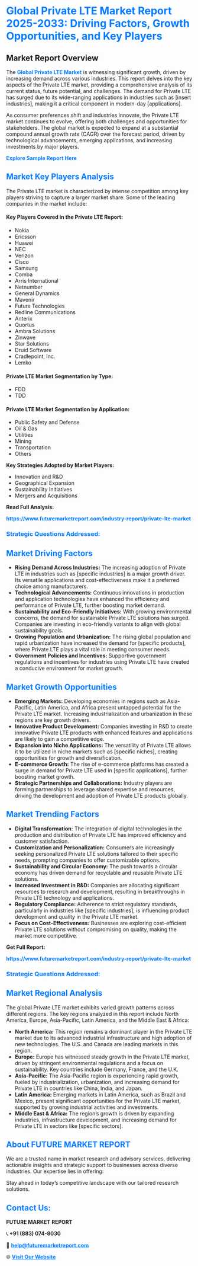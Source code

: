 <h1 style="color: #007BFF;">Global Private LTE Market Report 2025-2033: Driving Factors, Growth Opportunities, and Key Players</h1>

<section id="overview">
<h2>Market Report Overview</h2>
<p>The <a href="https://www.futuremarketreport.com/industry-report/private-lte-market" style="color: #007BFF; text-decoration: none;"><strong>Global Private LTE Market</strong></a> is witnessing significant growth, driven by increasing demand across various industries. This report delves into the key aspects of the Private LTE market, providing a comprehensive analysis of its current status, future potential, and challenges. The demand for Private LTE has surged due to its wide-ranging applications in industries such as [insert industries], making it a critical component in modern-day [applications].</p>
<p>As consumer preferences shift and industries innovate, the Private LTE market continues to evolve, offering both challenges and opportunities for stakeholders. The global market is expected to expand at a substantial compound annual growth rate (CAGR) over the forecast period, driven by technological advancements, emerging applications, and increasing investments by major players.</p>
</section>

<section id="overview">
<p><a href="https://www.futuremarketreport.com/request-sample/reportId=26815" style="color: #007BFF; text-decoration: none;"><strong>Explore Sample Report Here</strong></a></p>
</section>

<section id="key-players">
<h2 style="color: #007BFF;">Market Key Players Analysis</h2>
<p>The Private LTE market is characterized by intense competition among key players striving to capture a larger market share. Some of the leading companies in the market include:</p>
<h4>Key Players Covered in the Private LTE Report:</h4>
<ul><li>Nokia</li><li>Ericsson</li><li>Huawei</li><li>NEC</li><li>Verizon</li><li>Cisco</li><li>Samsung</li><li>Comba</li><li>Arris International</li><li>Netnumber</li><li>General Dynamics</li><li>Mavenir</li><li>Future Technologies</li><li>Redline Communications</li><li>Anterix</li><li>Quortus</li><li>Ambra Solutions</li><li>Zinwave</li><li>Star Solutions</li><li>Druid Software</li><li>Cradlepoint, Inc.</li><li>Lemko</li></ul>
<h4>Private LTE Market Segmentation by Type:</h4>
<ul><li>FDD</li><li>TDD</li></ul>

<h4>Private LTE Market Segmentation by Application:</h4>
<ul><li>Public Safety and Defense</li><li>Oil &amp; Gas</li><li>Utilities</li><li>Mining</li><li>Transportation</li><li>Others</li></ul>
<p><strong>Key Strategies Adopted by Market Players:</strong></p>
<ul>
<li>Innovation and R&D</li>
<li>Geographical Expansion</li>
<li>Sustainability Initiatives</li>
<li>Mergers and Acquisitions</li>
</ul>
</section>

<section>
<p><strong>Read Full Analysis: </strong></p><a href="https://www.futuremarketreport.com/industry-report/private-lte-market" style="color: #007BFF; text-decoration: none;"><strong>https://www.futuremarketreport.com/industry-report/private-lte-market</strong></a>
<h3 style="color: #007BFF;">Strategic Questions Addressed:</h3>
</section>

<section id="driving-factors">
<h2 style="color: #007BFF;">Market Driving Factors</h2>
<ul>
<li><strong>Rising Demand Across Industries:</strong> The increasing adoption of Private LTE in industries such as [specific industries] is a major growth driver. Its versatile applications and cost-effectiveness make it a preferred choice among manufacturers.</li>
<li><strong>Technological Advancements:</strong> Continuous innovations in production and application technologies have enhanced the efficiency and performance of Private LTE, further boosting market demand.</li>
<li><strong>Sustainability and Eco-Friendly Initiatives:</strong> With growing environmental concerns, the demand for sustainable Private LTE solutions has surged. Companies are investing in eco-friendly variants to align with global sustainability goals.</li>
<li><strong>Growing Population and Urbanization:</strong> The rising global population and rapid urbanization have increased the demand for [specific products], where Private LTE plays a vital role in meeting consumer needs.</li>
<li><strong>Government Policies and Incentives:</strong> Supportive government regulations and incentives for industries using Private LTE have created a conducive environment for market growth.</li>
</ul>
</section>

<section id="growth-opportunities">
<h2 style="color: #007BFF;">Market Growth Opportunities</h2>
<ul>
<li><strong>Emerging Markets:</strong> Developing economies in regions such as Asia-Pacific, Latin America, and Africa present untapped potential for the Private LTE market. Increasing industrialization and urbanization in these regions are key growth drivers.</li>
<li><strong>Innovative Product Development:</strong> Companies investing in R&D to create innovative Private LTE products with enhanced features and applications are likely to gain a competitive edge.</li>
<li><strong>Expansion into Niche Applications:</strong> The versatility of Private LTE allows it to be utilized in niche markets such as [specific niches], creating opportunities for growth and diversification.</li>
<li><strong>E-commerce Growth:</strong> The rise of e-commerce platforms has created a surge in demand for Private LTE used in [specific applications], further boosting market growth.</li>
<li><strong>Strategic Partnerships and Collaborations:</strong> Industry players are forming partnerships to leverage shared expertise and resources, driving the development and adoption of Private LTE products globally.</li>
</ul>
</section>

<section id="trending-factors">
<h2 style="color: #007BFF;">Market Trending Factors</h2>
<ul>
<li><strong>Digital Transformation:</strong> The integration of digital technologies in the production and distribution of Private LTE has improved efficiency and customer satisfaction.</li>
<li><strong>Customization and Personalization:</strong> Consumers are increasingly seeking personalized Private LTE solutions tailored to their specific needs, prompting companies to offer customizable options.</li>
<li><strong>Sustainability and Circular Economy:</strong> The push towards a circular economy has driven demand for recyclable and reusable Private LTE solutions.</li>
<li><strong>Increased Investment in R&D:</strong> Companies are allocating significant resources to research and development, resulting in breakthroughs in Private LTE technology and applications.</li>
<li><strong>Regulatory Compliance:</strong> Adherence to strict regulatory standards, particularly in industries like [specific industries], is influencing product development and quality in the Private LTE market.</li>
<li><strong>Focus on Cost-Effectiveness:</strong> Businesses are exploring cost-efficient Private LTE solutions without compromising on quality, making the market more competitive.</li>
</ul>
</section>

<section>
<p><strong>Get Full Report: </strong></p><a href="https://www.futuremarketreport.com/industry-report/private-lte-market" style="color: #007BFF; text-decoration: none;"><strong>https://www.futuremarketreport.com/industry-report/private-lte-market</strong></a>
<h3 style="color: #007BFF;">Strategic Questions Addressed:</h3>
</section>


<section id="regional-analysis">
<h2 style="color: #007BFF;">Market Regional Analysis</h2>
<p>The global Private LTE market exhibits varied growth patterns across different regions. The key regions analyzed in this report include North America, Europe, Asia-Pacific, Latin America, and the Middle East & Africa:</p>
<ul>
<li><strong>North America:</strong> This region remains a dominant player in the Private LTE market due to its advanced industrial infrastructure and high adoption of new technologies. The U.S. and Canada are leading markets in this region.</li>
<li><strong>Europe:</strong> Europe has witnessed steady growth in the Private LTE market, driven by stringent environmental regulations and a focus on sustainability. Key countries include Germany, France, and the U.K.</li>
<li><strong>Asia-Pacific:</strong> The Asia-Pacific region is experiencing rapid growth, fueled by industrialization, urbanization, and increasing demand for Private LTE in countries like China, India, and Japan.</li>
<li><strong>Latin America:</strong> Emerging markets in Latin America, such as Brazil and Mexico, present significant opportunities for the Private LTE market, supported by growing industrial activities and investments.</li>
<li><strong>Middle East & Africa:</strong> The region’s growth is driven by expanding industries, infrastructure development, and increasing demand for Private LTE in sectors like [specific sectors].</li>
</ul>
</section>

<footer>
<h2 style="color: #007BFF;">About FUTURE MARKET REPORT</h2>
<p>We are a trusted name in market research and advisory services, delivering actionable insights and strategic support to businesses across diverse industries. Our expertise lies in offering:</p>

<p>Stay ahead in today’s competitive landscape with our tailored research solutions.</p>

<h2 style="color: #007BFF;">Contact Us:</h2>
<p><strong>FUTURE MARKET REPORT</strong></p>
<p>📞 <strong>+91 (883) 074-8030</strong></p>
<p>📧 <strong><a href="mailto:help@futuremarketreport.com" style="color: #007BFF;">help@futuremarketreport.com</a></strong></p>
<p>🌐 <strong><a href="https://www.futuremarketreport.com/" style="color: #007BFF;">Visit Our Website</a></strong></p>
</footer>